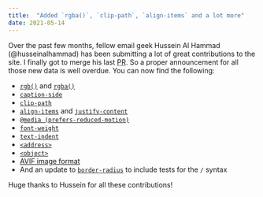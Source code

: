 ```yaml
---
title:  "Added `rgba()`, `clip-path`, `align-items` and a lot more"
date: 2021-05-14
---
```


Over the past few months, fellow email geek Hussein Al Hammad (@husseinalhammad) has been submitting a lot of great contributions to the site. I finally got to merge his last <abbr title="Pull Request">PR</abbr>. So a proper announcement for all those new data is well overdue. You can now find the following:

* [`rgb()`](/features/css-rgb/) and [`rgba()`](/features/css-rgba/)
* [`caption-side`](/features/css-caption-side/)
* [`clip-path`](/features/css-clip-path/)
* [`align-items`](/features/css-align-items/) and [`justify-content`](/features/css-justify-content/)
* [`@media (prefers-reduced-motion)`](/features/css-at-media-prefers-reduced-motion/)
* [`font-weight`](/features/css-font-weight/)
* [`text-indent`](/features/css-text-indent/)
* [`<address>`](/features/html-address/)
* [`<object>`](/features/html-object/)
* [AVIF image format](/features/image-avif/)
* And an update to [`border-radius`](/features/css-border-radius/) to include tests for the `/` syntax

Huge thanks to Hussein for all these contributions!